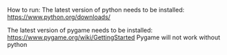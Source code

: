 How to run:
The latest version of python needs to be installed: 
https://www.python.org/downloads/ 

The latest version of pygame needs to be installed: https://www.pygame.org/wiki/GettingStarted 
Pygame will not work without python
